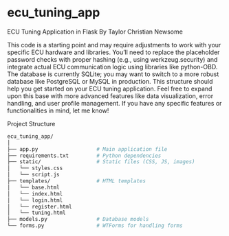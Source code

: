 # ecu_tuning_app
ECU Tuning Application in Flask By Taylor Christian Newsome

This code is a starting point and may require adjustments to work with your specific ECU hardware and libraries. You’ll need to replace the placeholder password checks with proper hashing (e.g., using werkzeug.security) and integrate actual ECU communication logic using libraries like python-OBD.
The database is currently SQLite; you may want to switch to a more robust database like PostgreSQL or MySQL in production.
This structure should help you get started on your ECU tuning application. Feel free to expand upon this base with more advanced features like data visualization, error handling, and user profile management. If you have any specific features or functionalities in mind, let me know!

Project Structure
```bash
ecu_tuning_app/
│
├── app.py                   # Main application file
├── requirements.txt         # Python dependencies
├── static/                  # Static files (CSS, JS, images)
│   └── styles.css
│   └── script.js
├── templates/               # HTML templates
│   └── base.html
│   └── index.html
│   └── login.html
│   └── register.html
│   └── tuning.html
├── models.py                # Database models
└── forms.py                 # WTForms for handling forms
```
